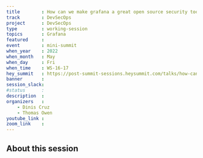 ```yaml
---
title        : How can we make grafana a great open source security tool
track        : DevSecOps
project      : DevSecOps
type         : working-session
topics       : Grafana
featured     :
event        : mini-summit
when_year    : 2022
when_month   : May
when_day     : Fri
when_time    : WS-16-17
hey_summit   : https://post-summit-sessions.heysummit.com/talks/how-can-we-make-grafana-a-great-open-source-security-tool/
banner       : 
session_slack:
#status      : 
description  :
organizers   :
    - Dinis Cruz
    - Thomas Owen
youtube_link : 
zoom_link    : 
---
```


## About this session
